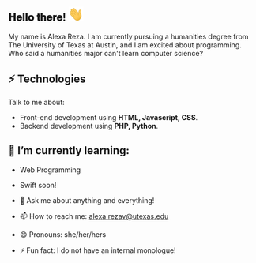 
<h2> 𝐇𝐞𝐥𝐥𝐨 𝐭𝐡𝐞𝐫𝐞! <img src="https://raw.githubusercontent.com/ABSphreak/ABSphreak/master/gifs/Hi.gif" width="30px"></h2>

My name is Alexa Reza. I am currently pursuing a humanities degree from The University of Texas at Austin, and I am excited about programming. Who said a humanities major can't learn computer science?

## ⚡ Technologies
Talk to me about:
- Front-end development using **HTML, Javascript, CSS**.
- Backend development using **PHP, Python**.

## 🌱 I’m currently learning:
- Web Programming
- Swift soon!

- 💬 Ask me about anything and everything!
- 📫 How to reach me: alexa.rezav@utexas.edu
- 😄 Pronouns: she/her/hers
- ⚡ Fun fact: I do not have an internal monologue!
